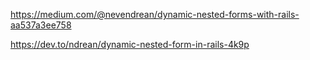 <https://medium.com/@nevendrean/dynamic-nested-forms-with-rails-aa537a3ee758>

<https://dev.to/ndrean/dynamic-nested-form-in-rails-4k9p>
